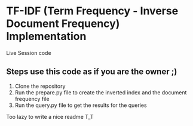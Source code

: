 # TF-IDF (Term Frequency - Inverse Document Frequency) Implementation
Live Session code

## Steps use this code as if you are the owner ;)
1. Clone the repository
2. Run the prepare.py file to create the inverted index and the document frequency file
3. Run the query.py file to get the results for the queries

Too lazy to write a nice readme T_T
